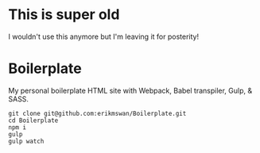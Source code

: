 # This is super old

I wouldn't use this anymore but I'm leaving it for posterity!

# Boilerplate
My personal boilerplate HTML site with Webpack, Babel transpiler, Gulp, &amp; SASS.

```shell
git clone git@github.com:erikmswan/Boilerplate.git
cd Boilerplate
npm i
gulp
gulp watch
```
